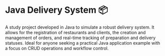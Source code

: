 # **Java Delivery System 📦**

A study project developed in Java to simulate a robust delivery system. It allows for the registration of restaurants and clients, the creation and management of orders, and real-time tracking of preparation and delivery statuses. Ideal for anyone seeking a practical Java application example with a focus on CRUD operations and workflow control.
